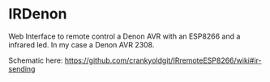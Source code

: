 # IRDenon
Web Interface to remote control a Denon AVR with an ESP8266 and a infrared led. In my case a Denon AVR 2308.

Schematic here: https://github.com/crankyoldgit/IRremoteESP8266/wiki#ir-sending

